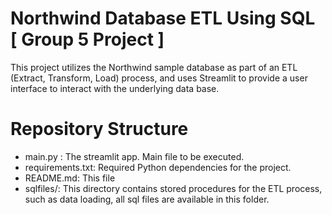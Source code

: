 # Northwind Database ETL Using SQL [ Group 5 Project ]

This project utilizes the Northwind sample database as part of an ETL (Extract, Transform, Load) process, and uses Streamlit to provide a user interface to interact with the underlying data base.

# Repository Structure

- main.py : The streamlit app. Main file to be executed.
- requirements.txt: Required Python dependencies for the project.
- README.md: This file
- sqlfiles/: This directory contains stored procedures for the ETL process, such as data loading, all sql files are available in this folder.
